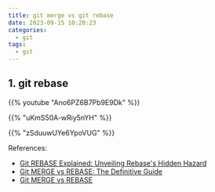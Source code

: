 ```yaml
---
title: git merge vs git rebase
date: 2023-09-15 10:20:23
categories:
  - git
tags:
  - git
---
```


## 1. git rebase



{{% youtube "Ano6PZ6B7Pb9E9Dk" %}}



{{% "uKmS50A-wRiy5nYH" %}}



{{% "zSduuwUYe6YpoVUG" %}}





References:

- [Git REBASE Explained: Unveiling Rebase's Hidden Hazard](https://youtu.be/qZDF7EPiS0g?si=eoba--QcRwAdK2Bk)
- [Git MERGE vs REBASE: The Definitive Guide](https://youtu.be/zOnwgxiC0OA?si=zUXhbnfTX7Ve8BiJ)
- [Git MERGE vs REBASE](https://youtu.be/CRlGDDprdOQ?si=zSduuwUYe6YpoVUG)